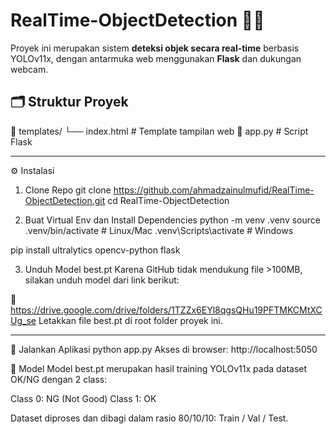 # RealTime-ObjectDetection 🧠🎥

Proyek ini merupakan sistem **deteksi objek secara real-time** berbasis YOLOv11x, dengan antarmuka web menggunakan **Flask** dan dukungan webcam.

## 🗂️ Struktur Proyek
📁 templates/
    └── index.html         # Template tampilan web
📄 app.py                  # Script Flask

---
⚙️ Instalasi

1. Clone Repo
git clone https://github.com/ahmadzainulmufid/RealTime-ObjectDetection.git
cd RealTime-ObjectDetection

2. Buat Virtual Env dan Install Dependencies
python -m venv .venv
source .venv/bin/activate     # Linux/Mac
.venv\Scripts\activate        # Windows

pip install ultralytics opencv-python flask

3. Unduh Model best.pt
Karena GitHub tidak mendukung file >100MB, silakan unduh model dari link berikut:

🔗 https://drive.google.com/drive/folders/1TZZx6EYl8qgsQHu19PFTMKCMtXCUg_se Letakkan file best.pt di root folder proyek ini.

---
🚀 Jalankan Aplikasi
python app.py
Akses di browser: http://localhost:5050

🧠 Model
Model best.pt merupakan hasil training YOLOv11x pada dataset OK/NG dengan 2 class:

Class 0: NG (Not Good)
Class 1: OK

Dataset diproses dan dibagi dalam rasio 80/10/10: Train / Val / Test.
